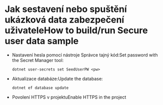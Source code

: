 # <a name="how-to-buildrun-secure-user-data-sample"></a><span data-ttu-id="5b328-101">Jak sestavení nebo spuštění ukázková data zabezpečení uživatele</span><span class="sxs-lookup"><span data-stu-id="5b328-101">How to build/run Secure user data sample</span></span>

* <span data-ttu-id="5b328-102">Nastavení hesla pomocí nástroje Správce tajný kód:</span><span class="sxs-lookup"><span data-stu-id="5b328-102">Set password with the Secret Manager tool:</span></span>

  `dotnet user-secrets set SeedUserPW <pw>`

* <span data-ttu-id="5b328-103">Aktualizace databáze:</span><span class="sxs-lookup"><span data-stu-id="5b328-103">Update the database:</span></span>

  `dotnet ef database update`

* <span data-ttu-id="5b328-104">Povolení HTTPS v projektu</span><span class="sxs-lookup"><span data-stu-id="5b328-104">Enable HTTPS in the project</span></span>
